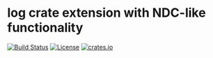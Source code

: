 # log crate extension with NDC-like functionality

[![Build Status](https://img.shields.io/travis/stepancheg/rust-log-ndc.svg)](https://travis-ci.org/stepancheg/rust-http2)
[![License](https://img.shields.io/crates/l/httpbis.svg)](https://github.com/stepancheg/rust-log-ndc/blob/master/LICENSE.txt)
[![crates.io](https://img.shields.io/crates/v/httpbis.svg)](https://crates.io/crates/log-ndc)

